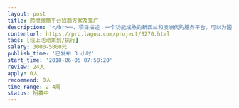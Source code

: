 ```yaml
---                
layout: post       
title: 跨境微商平台招商方案及推广           
description: '</br>一、项目描述：一个功能成熟的新西兰和澳洲代购服务平台。可以为国内的消费者提供直邮进口产品，包含奶粉、保健品、和其他进口的食品生鲜和生活日用品。消费者可以升级成为分销或者区域代理甚至线上股东。一起和平台方联合创业。</br>二、主要功能特点、成熟的功能分享追踪、分销功能、区域代理分红功能。平台运营方经营了多年的线下直邮业务。有稳定的线下客源。</br>三、目前没有可以参考的产品，跨境微商服务平台。为国内想要做代购的朋友提供一个可靠的货源、事实佣金结算和提现的创业平台。</br>四、人员要求，有微商的招商和运营经验。有一流的微信文案写作能力和互联网平台推广经验。</br>'     
contenturl: https://pro.lagou.com/project/8270.html      
tags: [线上活动策划/执行]            
salary: 3000-5000元          
publish_time: '已发布 3 小时'         
start_time: '2018-06-05 07:58:20'           
review: 24人                   
apply: 0人                   
recommend: 0人                   
time_range: 2-4周              
status: 招募中                  
---                 
```

